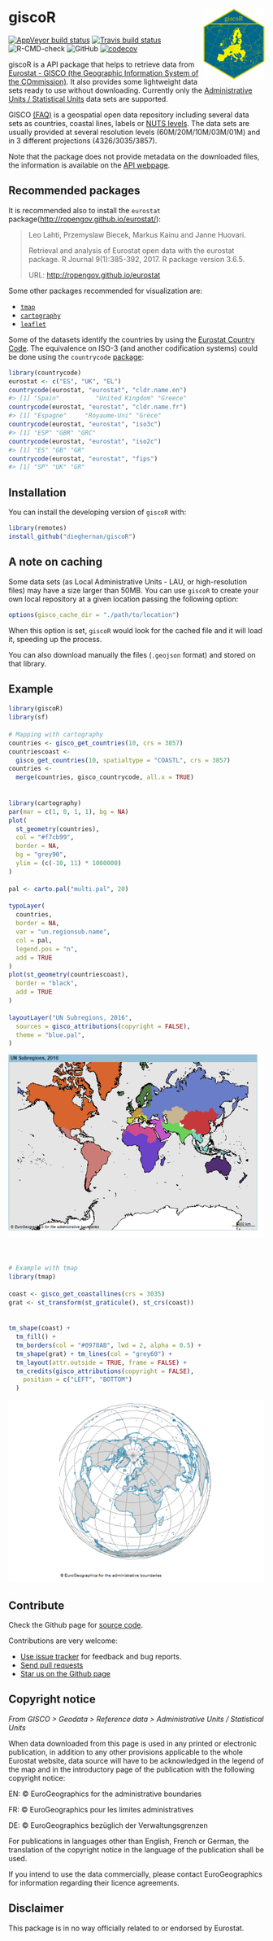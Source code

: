 
<!-- README.md is generated from README.Rmd. Please edit that file -->

# giscoR <img src="man/figures/logo.png" align="right" width="120" />

<!-- badges: start -->

[![AppVeyor build
status](https://ci.appveyor.com/api/projects/status/github/dieghernan/giscoR?branch=master&svg=true)](https://ci.appveyor.com/project/dieghernan/giscoR)
[![Travis build
status](https://travis-ci.com/dieghernan/giscoR.svg?branch=master)](https://travis-ci.com/dieghernan/giscoR)
![R-CMD-check](https://github.com/dieghernan/giscoR/workflows/R-CMD-check/badge.svg)
![GitHub](https://img.shields.io/github/license/dieghernan/giscoR?color=blue)
[![codecov](https://codecov.io/gh/dieghernan/giscoR/branch/master/graph/badge.svg?token=FO78KU9ONI)](undefined)
<!-- badges: end -->

giscoR is a API package that helps to retrieve data from [Eurostat -
GISCO (the Geographic Information System of the
COmmission)](https://ec.europa.eu/eurostat/web/gisco). It also provides
some lightweight data sets ready to use without downloading. Currently
only the [Administrative Units / Statistical
Units](https://ec.europa.eu/eurostat/web/gisco/geodata/reference-data/administrative-units-statistical-units)
data sets are supported.

GISCO [(FAQ)](https://ec.europa.eu/eurostat/web/gisco/faq) is a
geospatial open data repository including several data sets as
countries, coastal lines, labels or [NUTS
levels](https://ec.europa.eu/eurostat/web/regions-and-cities/overview).
The data sets are usually provided at several resolution levels
(60M/20M/10M/03M/01M) and in 3 different projections (4326/3035/3857).

Note that the package does not provide metadata on the downloaded files,
the information is available on the [API
webpage](https://gisco-services.ec.europa.eu/distribution/v2/).

## Recommended packages

It is recommended also to install the `eurostat`
package(<http://ropengov.github.io/eurostat/>):

> Leo Lahti, Przemyslaw Biecek, Markus Kainu and Janne Huovari.
> 
> Retrieval and analysis of Eurostat open data with the eurostat
> package. R Journal 9(1):385-392, 2017. R package version 3.6.5.
> 
> URL: <http://ropengov.github.io/eurostat>

Some other packages recommended for visualization are:

  - [`tmap`](https://mtennekes.github.io/tmap)  
  - [`cartography`](http://riatelab.github.io/cartography/docs/)
  - [`leaflet`](https://rstudio.github.io/leaflet/)

Some of the datasets identify the countries by using the [Eurostat
Country
Code](https://ec.europa.eu/eurostat/statistics-explained/index.php/Glossary:Country_codes).
The equivalence on ISO-3 (and another codification systems) could be
done using the `countrycode`
[package](https://vincentarelbundock.github.io/countrycode):

``` r
library(countrycode)
eurostat <- c("ES", "UK", "EL")
countrycode(eurostat, "eurostat", "cldr.name.en")
#> [1] "Spain"          "United Kingdom" "Greece"
countrycode(eurostat, "eurostat", "cldr.name.fr")
#> [1] "Espagne"     "Royaume-Uni" "Grèce"
countrycode(eurostat, "eurostat", "iso3c")
#> [1] "ESP" "GBR" "GRC"
countrycode(eurostat, "eurostat", "iso2c")
#> [1] "ES" "GB" "GR"
countrycode(eurostat, "eurostat", "fips")
#> [1] "SP" "UK" "GR"
```

## Installation

You can install the developing version of `giscoR` with:

``` r
library(remotes)
install_github("dieghernan/giscoR")
```

## A note on caching

Some data sets (as Local Administrative Units - LAU, or high-resolution
files) may have a size larger than 50MB. You can use `giscoR` to create
your own local repository at a given location passing the following
option:

``` r
options(gisco_cache_dir = "./path/to/location")
```

When this option is set, `giscoR` would look for the cached file and it
will load it, speeding up the process.

You can also download manually the files (`.geojson` format) and stored
on that library.

## Example

``` r
library(giscoR)
library(sf)

# Mapping with cartography
countries <- gisco_get_countries(10, crs = 3857)
countriescoast <-
  gisco_get_countries(10, spatialtype = "COASTL", crs = 3857)
countries <-
  merge(countries, gisco_countrycode, all.x = TRUE)


library(cartography)
par(mar = c(1, 0, 1, 1), bg = NA)
plot(
  st_geometry(countries),
  col = "#f7cb99",
  border = NA,
  bg = "grey90",
  ylim = (c(-10, 11) * 1000000)
)

pal <- carto.pal("multi.pal", 20)

typoLayer(
  countries,
  border = NA,
  var = "un.regionsub.name",
  col = pal,
  legend.pos = "n",
  add = TRUE
)
plot(st_geometry(countriescoast),
  border = "black",
  add = TRUE
)

layoutLayer("UN Subregions, 2016",
  sources = gisco_attributions(copyright = FALSE),
  theme = "blue.pal",
)
```

![](man/figures/README-example-1.png)<!-- -->

``` r


# Example with tmap
library(tmap)

coast <- gisco_get_coastallines(crs = 3035)
grat <- st_transform(st_graticule(), st_crs(coast))


tm_shape(coast) +
  tm_fill() +
  tm_borders(col = "#0978AB", lwd = 2, alpha = 0.5) +
  tm_shape(grat) + tm_lines(col = "grey60") +
  tm_layout(attr.outside = TRUE, frame = FALSE) +
  tm_credits(gisco_attributions(copyright = FALSE),
    position = c("LEFT", "BOTTOM")
  )
```

![](man/figures/README-example-2.png)<!-- -->

## Contribute

Check the Github page for [source
code](https://github.com/dieghernan/giscoR/).

Contributions are very welcome:

  - [Use issue tracker](https://github.com/dieghernan/giscoR/issues) for
    feedback and bug reports.
  - [Send pull requests](https://github.com/dieghernan/giscoR/)
  - [Star us on the Github page](https://github.com/dieghernan/giscoR)

## Copyright notice

*From GISCO \> Geodata \> Reference data \> Administrative Units /
Statistical Units*

When data downloaded from this page is used in any printed or electronic
publication, in addition to any other provisions applicable to the whole
Eurostat website, data source will have to be acknowledged in the legend
of the map and in the introductory page of the publication with the
following copyright notice:

EN: © EuroGeographics for the administrative boundaries

FR: © EuroGeographics pour les limites administratives

DE: © EuroGeographics bezüglich der Verwaltungsgrenzen

For publications in languages other than English, French or German, the
translation of the copyright notice in the language of the publication
shall be used.

If you intend to use the data commercially, please contact
EuroGeographics for information regarding their licence agreements.

## Disclaimer

This package is in no way officially related to or endorsed by Eurostat.
